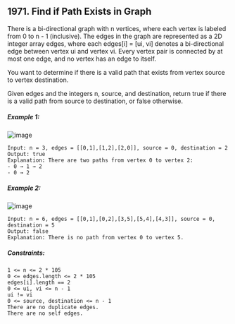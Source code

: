 ## 1971. Find if Path Exists in Graph

There is a bi-directional graph with n vertices, where each vertex is labeled from 0 to n - 1 (inclusive). The edges in the graph are represented as a 2D integer array edges, where each edges[i] = [ui, vi] denotes a bi-directional edge between vertex ui and vertex vi. Every vertex pair is connected by at most one edge, and no vertex has an edge to itself.

You want to determine if there is a valid path that exists from vertex source to vertex destination.

Given edges and the integers n, source, and destination, return true if there is a valid path from source to destination, or false otherwise.

##### Example 1:

![image](https://user-images.githubusercontent.com/36387585/208475738-233e101b-b2de-4284-b43f-41abfa6f39ef.png)

    Input: n = 3, edges = [[0,1],[1,2],[2,0]], source = 0, destination = 2
    Output: true
    Explanation: There are two paths from vertex 0 to vertex 2:
    - 0 → 1 → 2
    - 0 → 2

##### Example 2:

![image](https://user-images.githubusercontent.com/36387585/208475775-ac15eb5e-622f-4c87-bd8b-9a729c8a7309.png)

    Input: n = 6, edges = [[0,1],[0,2],[3,5],[5,4],[4,3]], source = 0, destination = 5
    Output: false
    Explanation: There is no path from vertex 0 to vertex 5.

##### Constraints:

    1 <= n <= 2 * 105
    0 <= edges.length <= 2 * 105
    edges[i].length == 2
    0 <= ui, vi <= n - 1
    ui != vi
    0 <= source, destination <= n - 1
    There are no duplicate edges.
    There are no self edges.
